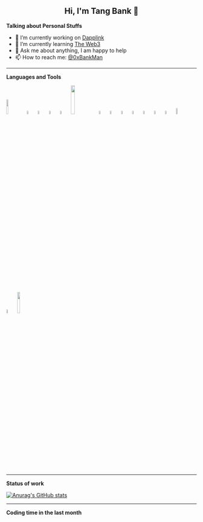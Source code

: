 <h2 align="center"> Hi, I'm Tang Bank 👋</h2>
<!-- Your Personal profile: https://github.com/rzashakeri/beautify-github-profile -->

**Talking about Personal Stuffs**
- 🔭 I’m currently working on  [Dapplink](https://github.com/eniac-x-labs)
- 🌱 I’m currently learning   [The Web3](https://github.com/the-web3)
- 💬 Ask me about anything, I am happy to help
- 📫 How to reach me: [@0xBankMan](https://x.com/0xBankMan)
---
**Languages and Tools**
  <!-- Your languages and tools. Be careful with the alignment. 
  You can use this sites to get logos: https://www.vectorlogo.zone or https://simpleicons.org/ or https://www.iconfont.cn/
  -->
<code><img width="10%" src="https://github.com/user-attachments/assets/b9de2ba5-a852-4275-944c-674b173f42af"></code><!--Golang-->
<code><img width="5%" src="https://github.com/user-attachments/assets/c8c18305-7a73-4675-8bb3-07142103c26f"></code><!--C++-->
<code><img width="5%" src="https://github.com/user-attachments/assets/3ec03dd4-3a18-4b91-8607-1c8ead2d3b3c"></code><!--Rust-->
<code><img width="5%" src="https://github.com/user-attachments/assets/75f0204f-35eb-4ff9-b839-dd79c3cc98ec"></code><!--python-->
<code><img width="5%" src="https://github.com/user-attachments/assets/7f245eb8-d0ab-4531-b5db-a858239fc5e0"></code><!--JavaScript-->
<code><img width="14%" src="https://github.com/user-attachments/assets/6196754c-134c-4ba4-8906-6dfa937121d1"></code><!--mysql-->
<code><img width="5%" src="https://github.com/user-attachments/assets/a12d08b3-72e2-4725-a0ad-2f1604a77163"></code><!--houdini-->
<code><img width="5%" src="https://github.com/user-attachments/assets/cb408001-f306-4dc3-8e8e-259065ca5533"></code><!--solidity-->
<code><img width="5%" src="https://github.com/user-attachments/assets/a2f6bd74-3782-4e0a-ba5f-08ae391709b0"></code><!--Blender-->
<code><img width="5%" src="https://github.com/user-attachments/assets/781b5cff-f3d3-4780-842f-3cc5b3841697"></code><!--After Effects-->
<code><img width="5%" src="https://github.com/user-attachments/assets/0bca5f91-644b-47df-bead-4f1ab93bf232"></code><!--Premiere-->
<code><img width="5%" src="https://github.com/user-attachments/assets/9dc8d55f-7906-4160-86f5-404c66f0d944"></code><!--Drawio-->
<code><img width="5%" src="https://github.com/user-attachments/assets/f2bbda54-46fc-4656-91fb-7d53bf7e0e3a"></code><!--Figma-->
<code><img width="6.5%" src="https://github.com/user-attachments/assets/f24eb3b8-0252-4d2b-8fe1-0e28fd11ba70"></code><!--MasterGo-->
<code><img width="5%" src="https://github.com/user-attachments/assets/ad9117c6-23d6-4a6b-8955-d150dfd89de4"></code><!--Microsoft-Project-->
<code><img width="12%" src="https://github.com/user-attachments/assets/0a648a54-6d4b-47c1-bbdb-ab5b193b5af6"></code><!--Jira-->

---
**Status of work**
<!-- Your GitHub stats: https://github.com/anuraghazra/github-readme-stats?tab=readme-ov-file -->

[![Anurag's GitHub stats](https://github-readme-stats.vercel.app/api?username=TangBank&theme=shadow_blue&show_icons=true)](https://github.com/anuraghazra/github-readme-stats)

---
**Coding time in the last month**
<!-- Your Weekly development breakdown: https://github.com/athul/waka-readme -->








